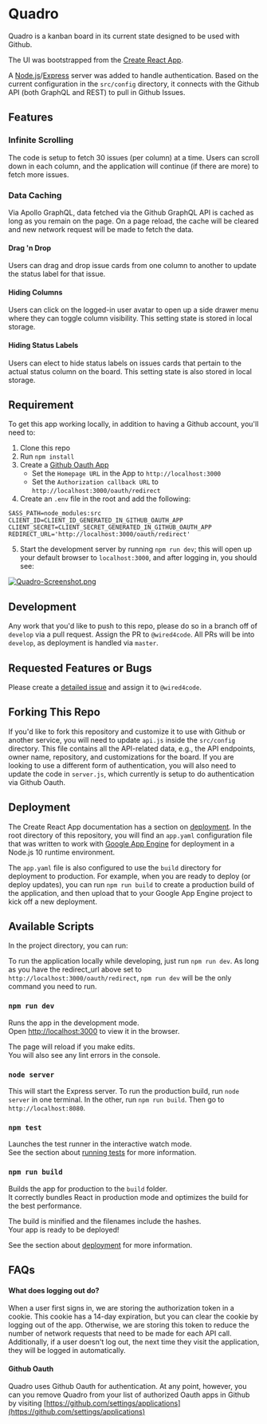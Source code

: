 # Quadro

Quadro is a kanban board in its current state designed to be used with Github.

The UI was bootstrapped from the [Create React App](https://github.com/facebook/create-react-app).

A [Node.js](https://nodejs.org)/[Express](https://expressjs.com/) server was added to handle authentication. Based on the current configuration in the `src/config` directory, it connects with the Github API (both GraphQL and REST) to pull in Github Issues.

## Features

### Infinite Scrolling

The code is setup to fetch 30 issues (per column) at a time. Users can scroll down in each column, and the application will continue (if there are more) to fetch more issues.

### Data Caching

Via Apollo GraphQL, data fetched via the Github GraphQL API is cached as long as you remain on the page. On a page reload, the cache will be cleared and new network request will be made to fetch the data.

#### Drag 'n Drop

Users can drag and drop issue cards from one column to another to update the status label for that issue.

#### Hiding Columns

Users can click on the logged-in user avatar to open up a side drawer menu where they can toggle column visibility. This setting state is stored in local storage.

#### Hiding Status Labels

Users can elect to hide status labels on issues cards that pertain to the actual status column on the board. This setting state is also stored in local storage.


## Requirement

To get this app working locally, in addition to having a Github account, you'll need to:

1. Clone this repo
2. Run `npm install`
3. Create a [Github Oauth App](https://developer.github.com/apps/building-oauth-apps/creating-an-oauth-app/)
   * Set the `Homepage URL` in the App to `http://localhost:3000`
   * Set the `Authorization callback URL` to `http://localhost:3000/oauth/redirect`
4. Create an `.env` file in the root and add the following:

```
SASS_PATH=node_modules:src
CLIENT_ID=CLIENT_ID_GENERATED_IN_GITHUB_OAUTH_APP
CLIENT_SECRET=CLIENT_SECRET_GENERATED_IN_GITHUB_OAUTH_APP
REDIRECT_URL='http://localhost:3000/oauth/redirect'
```

5. Start the development server by running `npm run dev`; this will open up your default browser to `localhost:3000`, and after logging in, you should see:

[![Quadro-Screenshot.png](https://i.postimg.cc/85ZkrF8S/Quadro-Screenshot.png)](https://postimg.cc/ft0QGRT2)

## Development

Any work that you'd like to push to this repo, please do so in a branch off of `develop` via a pull request. Assign the PR to `@wired4code`. All PRs will be into `develop`, as deployment is handled via `master`.

## Requested Features or Bugs

Please create a [detailed issue](https://github.com/LexMachinaInc/quadro/issues/new) and assign it to `@wired4code`.

## Forking This Repo

If you'd like to fork this repository and customize it to use with Github or another service, you will need to update `api.js` inside the `src/config` directory. This file contains all the API-related data, e.g., the API endpoints, owner name, repository, and customizations for the board. If you are looking to use a different form of authentication, you will also need to update the code in `server.js`, which currently is setup to do authentication via Github Oauth.

## Deployment

The Create React App documentation has a section on [deployment](https://create-react-app.dev/docs/deployment). In the root directory of this repository, you will find an `app.yaml` configuration file that was written to work with [Google App Engine](https://cloud.google.com/appengine/) for deployment in a Node.js 10 runtime environment.

The `app.yaml` file is also configured to use the `build` directory for deployment to production. For example, when you are ready to deploy (or deploy updates), you can run `npm run build` to create a production build of the application, and then upload that to your Google App Engine project to kick off a new deployment.

## Available Scripts

In the project directory, you can run:

To run the application locally while developing, just run `npm run dev`. As long as you have the redirect_url above set to `http://localhost:3000/oauth/redirect`, `npm run dev` will be the only command you need to run.

### `npm run dev`

Runs the app in the development mode.<br>
Open [http://localhost:3000](http://localhost:3000) to view it in the browser.

The page will reload if you make edits.<br>
You will also see any lint errors in the console.

### `node server`

This will start the Express server. To run the production build, run `node server` in one terminal. In the other,
run `npm run build`. Then go to `http://localhost:8080`.

### `npm test`

Launches the test runner in the interactive watch mode.<br>
See the section about [running tests](https://facebook.github.io/create-react-app/docs/running-tests) for more information.

### `npm run build`

Builds the app for production to the `build` folder.<br>
It correctly bundles React in production mode and optimizes the build for the best performance.

The build is minified and the filenames include the hashes.<br>
Your app is ready to be deployed!

See the section about [deployment](https://facebook.github.io/create-react-app/docs/deployment) for more information.

## FAQs

#### What does logging out do?

When a user first signs in, we are storing the authorization token in a cookie. This cookie has a 14-day expiration, but you can clear the cookie by logging out of the app. Otherwise, we are storing this token to reduce the number of network requests that need to be made for each API call. Additionally, if a user doesn't log out, the next time they visit the application, they will be logged in automatically.

#### Github Oauth

Quadro uses Github Oauth for authentication. At any point, however, you can you remove Quadro from your list of authorized Oauth apps in Github by visiting [https://github.com/settings/applications](https://github.com/settings/applications)
